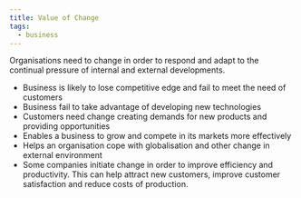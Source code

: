 ```yaml
---
title: Value of Change
tags:
  - business
---
```

Organisations need to change in order to respond and adapt to the continual pressure of internal and external developments.

- Business is likely to lose competitive edge and fail to meet the need of customers
- Business fail to take advantage of developing new technologies
- Customers need change creating demands for new products and providing opportunities
- Enables a business to grow and compete in its markets more effectively
- Helps an organisation cope with globalisation and other change in external environment
- Some companies initiate change in order to improve efficiency and productivity. This can help attract new customers, improve customer satisfaction and reduce costs of production.

